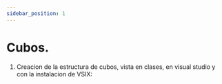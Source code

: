 ```yaml
---
sidebar_position: 1
---
```


# Cubos.

1. Creacion de la estructura de cubos, vista en clases, en visual studio y con la instalacion de VSIX:

